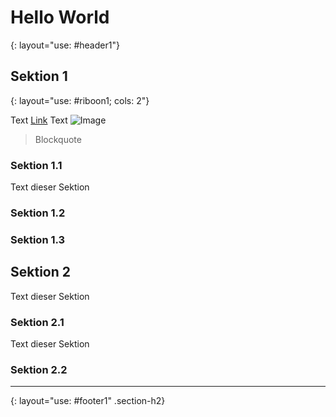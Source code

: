 
# Hello World
{: layout="use: #header1"}



## Sektion 1
{: layout="use: #riboon1; cols: 2"}

Text [Link](https://www.google.com) Text ![Image]()

> Blockquote

### Sektion 1.1

Text dieser Sektion

### Sektion 1.2

### Sektion 1.3


## Sektion 2

Text dieser Sektion

### Sektion 2.1

Text dieser Sektion

### Sektion 2.2


---
{: layout="use: #footer1" .section-h2}

